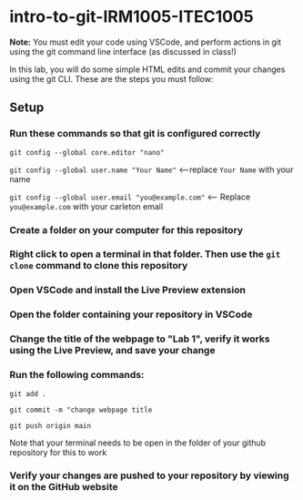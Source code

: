# intro-to-git-IRM1005-ITEC1005

**Note:** You must edit your code using VSCode, and perform actions in git using the git command line interface (as discussed in class!)

In this lab, you will do some simple HTML edits and commit your changes using the git CLI. These are the steps you must follow:

## Setup

### Run these commands so that git is configured correctly

`git config --global core.editor "nano"`

`git config --global user.name "Your Name"` <--replace `Your Name` with your name

`git config --global user.email "you@example.com"` <-- Replace `you@example.com` with your carleton email

### Create a folder on your computer for this repository
   
### Right click to open a terminal in that folder. Then use the `git clone` command to clone this repository
   
### Open VSCode and install the Live Preview extension
   
### Open the folder containing your repository in VSCode

### Change the title of the webpage to "Lab 1",  verify it works using the Live Preview, and save your change

### Run the following commands:

`git add .`

`git commit -m "change webpage title`

`git push origin main`

Note that your terminal needs to be open in the folder of your github repository for this to work

### Verify your changes are pushed to your repository by viewing it on the GitHub website
